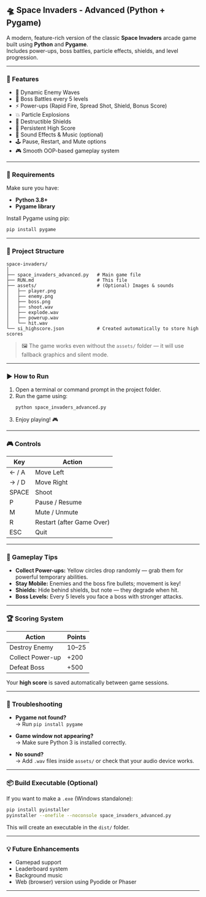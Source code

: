 
## 🛸 Space Invaders - Advanced (Python + Pygame)

A modern, feature-rich version of the classic **Space Invaders** arcade game built using **Python** and **Pygame**.  
Includes power-ups, boss battles, particle effects, shields, and level progression.

---

### 🚀 Features

- 👾 Dynamic Enemy Waves  
- 🧠 Boss Battles every 5 levels  
- ⚡ Power-ups (Rapid Fire, Spread Shot, Shield, Bonus Score)  
- 💥 Particle Explosions  
- 🧱 Destructible Shields  
- 💾 Persistent High Score  
- 🎵 Sound Effects & Music (optional)  
- 🕹️ Pause, Restart, and Mute options  
- 🎮 Smooth OOP-based gameplay system  

---

### 🧩 Requirements

Make sure you have:
- **Python 3.8+**
- **Pygame library**

Install Pygame using pip:
```bash
pip install pygame
```

---

### 📂 Project Structure

```
space-invaders/
│
├── space_invaders_advanced.py   # Main game file
├── RUN.md                       # This file
├── assets/                      # (Optional) Images & sounds
│   ├── player.png
│   ├── enemy.png
│   ├── boss.png
│   ├── shoot.wav
│   ├── explode.wav
│   ├── powerup.wav
│   └── hit.wav
└── si_highscore.json            # Created automatically to store high scores
```

> 🖼️ The game works even without the `assets/` folder — it will use fallback graphics and silent mode.

---

### ▶️ How to Run

1. Open a terminal or command prompt in the project folder.  
2. Run the game using:
   ```bash
   python space_invaders_advanced.py
   ```
3. Enjoy playing! 🎮  

---

### 🎮 Controls

| Key | Action |
|-----|---------|
| ← / A | Move Left |
| → / D | Move Right |
| SPACE | Shoot |
| P | Pause / Resume |
| M | Mute / Unmute |
| R | Restart (after Game Over) |
| ESC | Quit |

---

### 🧠 Gameplay Tips

- **Collect Power-ups:** Yellow circles drop randomly — grab them for powerful temporary abilities.  
- **Stay Mobile:** Enemies and the boss fire bullets; movement is key!  
- **Shields:** Hide behind shields, but note — they degrade when hit.  
- **Boss Levels:** Every 5 levels you face a boss with stronger attacks.  

---

### 🏆 Scoring System

| Action | Points |
|--------|---------|
| Destroy Enemy | 10–25 |
| Collect Power-up | +200 |
| Defeat Boss | +500 |

Your **high score** is saved automatically between game sessions.

---

### 🧰 Troubleshooting

- **Pygame not found?**  
  → Run `pip install pygame`
  
- **Game window not appearing?**  
  → Make sure Python 3 is installed correctly.

- **No sound?**  
  → Add `.wav` files inside `assets/` or check that your audio device works.

---

### 📦 Build Executable (Optional)

If you want to make a `.exe` (Windows standalone):

```bash
pip install pyinstaller
pyinstaller --onefile --noconsole space_invaders_advanced.py
```

This will create an executable in the `dist/` folder.

---

### 💡 Future Enhancements

- Gamepad support  
- Leaderboard system  
- Background music  
- Web (browser) version using Pyodide or Phaser  

---

 
